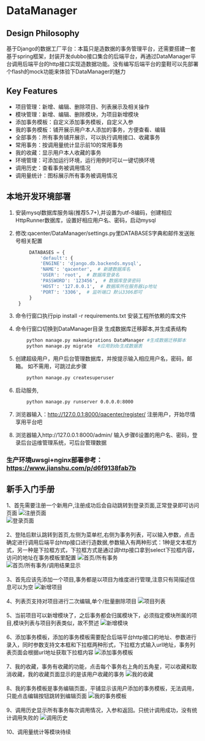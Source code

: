 DataManager
=================

Design Philosophy
-----------------

基于Django的数据工厂平台：本篇只是造数据的事务管理平台，还需要搭建一套基于spring框架，封装开发dubbo接口集合的后端平台，再通过DataManager平台调用后端平台的http接口实现造数据功能。没有编写后端平台的童鞋可以先部署个flash的mock功能来体验下DataManager的魅力

Key Features
------------

- 项目管理：新增、编辑、删除项目、列表展示及相关操作
- 模块管理：新增、编辑、删除模块，为项目新增模块
- 添加事务模板：自定义添加事务模板，自定义入参
- 我的事务模板：铺开展示用户本人添加的事务，方便查看、编辑
- 全部事务：所有事务铺开展示，可以执行调用接口、收藏事务
- 常用事务：按调用量统计显示前10的常用事务
- 我的收藏：显示用户本人收藏的事务
- 环境管理：可添加运行环境，运行用例时可以一键切换环境
- 调用历史：查看事务被调用情况
- 调用量统计：图标展示所有事务被调用情况

本地开发环境部署
--------
1. 安装mysql数据库服务端(推荐5.7+),并设置为utf-8编码，创建相应HttpRunner数据库，设置好相应用户名、密码，启动mysql

2. 修改:qacenter/DataManager/settings.py里DATABASES字典和邮件发送账号相关配置
   ```python
        DATABASES = {
            'default': {
            'ENGINE': 'django.db.backends.mysql',
            'NAME': 'qacenter',  # 新建数据库名
            'USER': 'root',  # 数据库登录名
            'PASSWORD': '123456',  # 数据库登录密码
            'HOST': '127.0.0.1',  # 数据库所在服务器ip地址
            'PORT': '3306',  # 监听端口 默认3306即可
        }
    }
    ```

3. 命令行窗口执行pip install -r requirements.txt 安装工程所依赖的库文件

4. 命令行窗口切换到DataManager目录 生成数据库迁移脚本,并生成表结构
    ```bash
        python manage.py makemigrations DataManager #生成数据迁移脚本
        python manage.py migrate  #应用到db生成数据表
    ```

5. 创建超级用户，用户后台管理数据库，并按提示输入相应用户名，密码，邮箱。 如不需用，可跳过此步骤
    ```bash
        python manage.py createsuperuser
    ```

6. 启动服务,
    ```bash
        python manage.py runserver 0.0.0.0:8000
    ```

7. 浏览器输入：http://127.0.0.1:8000/qacenter/register/  注册用户，开始尽情享用平台吧

12. 浏览器输入http://127.0.0.1:8000/admin/  输入步骤6设置的用户名、密码，登录后台运维管理系统，可后台管理数据

### 生产环境uwsgi+nginx部署参考：https://www.jianshu.com/p/d6f9138fab7b

新手入门手册
-----------
1、首先需要注册一个新用户,注册成功后会自动跳转到登录页面,正常登录即可访问页面
![注册页面](https://github.com/wangyinguang/qacenter/blob/master/images/register.png)<br>
![登录页面](https://github.com/wangyinguang/qacenter/blob/master/images/login.png)<br>
<br>
2、登陆后默认跳转到首页,左侧为菜单栏,右侧为事务列表，可以输入参数，点击确定进行调用后端平台http接口进行造数据,参数输入有两种形式：1种是文本框方式，另一种是下拉框方式，下拉框方式是通过调http接口拿到select下拉框内容，访问的地址在事务模板里配置
![首页/所有事务](https://github.com/wangyinguang/qacenter/blob/master/images/all_td.png)<br>
![首页/所有事务/调用结果显示](https://github.com/wangyinguang/qacenter/blob/master/images/all_td_result.png)<br>
<br>
3、首先应该先添加一个项目,事务都是以项目为维度进行管理,注意只有简描述信息可以为空
![新增项目](https://github.com/wangyinguang/qacenter/blob/master/images/add_project.png)<br>
<br>
4、列表页支持对项目进行二次编辑,单个/批量删除项目
![项目列表](https://github.com/wangyinguang/qacenter/blob/master/images/project_list.png)<br>
<br>
5、当前项目可以新增模块了，之后事务都会归属模块下，必须指定模块所属的项目,模块列表与项目列表类似，故不赘述
![新增模块](https://github.com/wangyinguang/qacenter/blob/master/images/add_module.png)<br>
<br>
6、添加事务模板，添加的事务模板需要配合后端平台http接口的地址、参数进行录入，同时参数支持文本框和下拉框两种形式，下拉框方式输入url地址，事务列表页面会根据url地址获取下拉框内容
![添加事务模板](https://github.com/wangyinguang/qacenter/blob/master/images/add_td.png)<br>
<br>
7、我的收藏，事务有收藏的功能，点击每个事务右上角的五角星，可以收藏和取消收藏，我的收藏页面显示的是该用户收藏的事务
![我的收藏](https://github.com/wangyinguang/qacenter/blob/master/images/my_fav.png)<br>
<br>
8、我的事务模板是事务编辑页面，平铺显示该用户添加的事务模板，无法调用，只能点击编辑按钮跳转到编辑页面
![我的事务模板](https://github.com/wangyinguang/qacenter/blob/master/images/my_tds.png)<br>
<br>
9、调用历史显示所有事务每次调用情况，入参和返回。只统计调用成功，没有统计调用失败的
![调用历史](https://github.com/wangyinguang/qacenter/blob/master/images/record.png)<br>
<br>
10、调用量统计等模块待续


